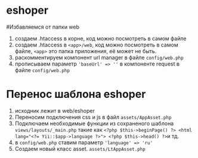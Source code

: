 # eshoper

#Избавляемся от папки web

1) создаем .htaccess  в корне, код можно посмотреть в самом файле
2) создаем .htaccess  в ```<app>/web```, код можно посмотреть в самом файле, ```<app>``` это папка приложения, её может не быть.
2) раскомментируем компонент url manager в файле ```config/web.php```
3) прописываем параметр `````'baseUrl' => ''````` в компоненте request в файле ```config/web.php```

# Перенос шаблона eshoper

1) исходник лежит в web/eshoper
2) Переносим подключения css и js в файл ```assets/AppAsset.php```
3) Подключаем необходимые функции из сохраненого шаблона ```views/layouts/_main.php```
такие как ```<?php $this->beginPage() ?> <html lang="<?= Yii::$app->language ?>"> <?php $this->head() ?>```и тд.
4) в ```config/web.php``` ставим параметр ```'language' => 'ru'```
5) Создаем новый класс asset. ```assets/LtAppAsset.php```
